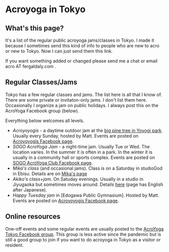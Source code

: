 # Acroyoga in Tokyo

## What's this page?

It's a list of the regular public acroyoga jams/classes in Tokyo.
I made it because I sometimes send this kind of info
to people who are new to acro or new to Tokyo.
Now I can just send them this link.

If you want something added or changed
please send me a chat or email acro AT fergaldaly.com .

## Regular Classes/Jams

Tokyo has a few regular classes and jams.
The list here is all that I know of.
There are some private or invitaton-only jams.
I don't list them here.
Occasionally I organize a jam on public holidays.
I always post this on the AcroYoga Facebook group (below).

Everything below welcomes all levels.

- *Acroyoyogis* - a daytime outdoor jam at the [big pine tree in Yoyogi park](https://goo.gl/maps/hjEZAWaZSV5nrmCF8).
  Usually every Sunday,
  hosted by Matt.
  Events are posted on [Acroyoyogis Facebook page](https://www.facebook.com/acroyoyogis).
- _SOGO AcroYoga Jam_ - a night-time jam.
  Usually Tue or Wed.
  The location varies.
  In the summer it is often in a park.
  In the winter it is usually in a community hall or sports complex.
  Events are posted on [SOGO AcroYoga Club Facebook page](https://www.facebook.com/groups/775712679249057).
- _Mika's class_ (and occasional jams).
  Class is on a Saturday in studioGod in Ebisu.
  Details are on [Mika's page](https://www.studio-god.com/blog/11137/)
- _Akiko's class+jam_.
  On Satuday evenings.
  Usually in a studio in Jiyugaoka but sometimes moves around.
  Details [here](https://acroyoga-freedom.jimdofree.com/)
  (page has English after Japanese).
- _Happy Tuesday jam_ in [Edogawa Public Gymnasium].
  Hosted by Matt.
  Events are posted on [Acroyoyogis Facebook page](https://www.facebook.com/acroyoyogis).

## Online resources

One-off events and some regular events
are usually posted to the [AcroYoga Tokyo Facebook group](https://www.facebook.com/groups/acroyoga.tokyo).
This group is less active
since the pandemic
but is still a good group to join
if you want to do acroyoga in Tokyo
as a visitor or resident.
